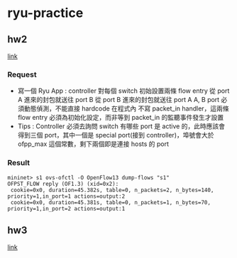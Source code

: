 # ryu-practice
## hw2
[link](https://wiki.kshuang.xyz/doku.php/ccis_lab:sdn:hw2)
### Request
* 寫一個 Ryu App :
  controller 對每個 switch 初始設置兩條 flow entry
  從 port A 進來的封包就送往 port B
  從 port B 進來的封包就送往 port A
  A, B port 必須動態偵測，不能直接 hardcode 在程式內
  不寫 packet_in handler，這兩條 flow entry 必須為初始化設定，而非等到 packet_in 的監聽事件發生才設置
* Tips : 
  Controller 必須去詢問 switch 有哪些 port 是 active 的，此時應該會得到三個 port，其中一個是 special port(接到 controller)，埠號會大於 ofpp_max 這個常數，剩下兩個即是連接 hosts 的 port
### Result
```
mininet> s1 ovs-ofctl -O OpenFlow13 dump-flows "s1"
OFPST_FLOW reply (OF1.3) (xid=0x2):
 cookie=0x0, duration=45.382s, table=0, n_packets=2, n_bytes=140, priority=1,in_port=1 actions=output:2
 cookie=0x0, duration=45.381s, table=0, n_packets=1, n_bytes=70, priority=1,in_port=2 actions=output:1
```
## hw3
[link](https://wiki.kshuang.xyz/doku.php/ccis_lab:sdn:hw3)
